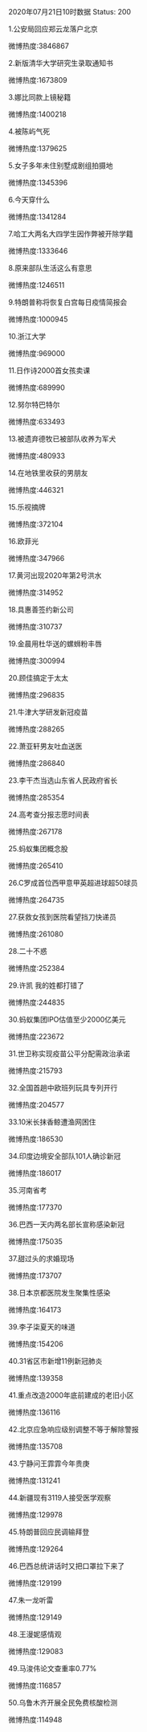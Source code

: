 2020年07月21日10时数据
Status: 200

1.公安局回应郑云龙落户北京

微博热度:3846867

2.新版清华大学研究生录取通知书

微博热度:1673809

3.娜比同款上镜秘籍

微博热度:1400218

4.被陈屿气死

微博热度:1379625

5.女子多年未住别墅成剧组拍摄地

微博热度:1345396

6.今天穿什么

微博热度:1341284

7.哈工大两名大四学生因作弊被开除学籍

微博热度:1333646

8.原来部队生活这么有意思

微博热度:1246511

9.特朗普称将恢复白宫每日疫情简报会

微博热度:1000945

10.浙江大学

微博热度:969000

11.日作诗2000首女孩卖课

微博热度:689990

12.努尔特巴特尔

微博热度:633493

13.被遗弃德牧已被部队收养为军犬

微博热度:480933

14.在地铁里收获的男朋友

微博热度:446321

15.乐视摘牌

微博热度:372104

16.欧菲光

微博热度:347966

17.黄河出现2020年第2号洪水

微博热度:314952

18.具惠善签约新公司

微博热度:310737

19.金晨用杜华送的螺蛳粉丰唇

微博热度:300994

20.顾佳搞定于太太

微博热度:296835

21.牛津大学研发新冠疫苗

微博热度:288265

22.萧亚轩男友吐血送医

微博热度:286840

23.李干杰当选山东省人民政府省长

微博热度:285354

24.高考查分报志愿时间表

微博热度:267178

25.蚂蚁集团概念股

微博热度:265410

26.C罗成首位西甲意甲英超进球超50球员

微博热度:264735

27.获救女孩到医院看望挡刀快递员

微博热度:261080

28.二十不惑

微博热度:252384

29.许凯 我的姓都打错了

微博热度:244835

30.蚂蚁集团IPO估值至少2000亿美元

微博热度:223672

31.世卫称实现疫苗公平分配需政治承诺

微博热度:215793

32.全国首趟中欧班列玩具专列开行

微博热度:204577

33.10米长抹香鲸遭渔网困住

微博热度:186530

34.印度边境安全部队101人确诊新冠

微博热度:186017

35.河南省考

微博热度:177370

36.巴西一天内两名部长宣称感染新冠

微博热度:175035

37.甜过头的求婚现场

微博热度:173707

38.日本京都医院发生聚集性感染

微博热度:164173

39.李子柒夏天的味道

微博热度:154206

40.31省区市新增11例新冠肺炎

微博热度:139358

41.重点改造2000年底前建成的老旧小区

微博热度:136116

42.北京应急响应级别调整不等于解除警报

微博热度:135708

43.宁静问王霏霏今年贵庚

微博热度:131241

44.新疆现有3119人接受医学观察

微博热度:129978

45.特朗普回应民调输拜登

微博热度:129264

46.巴西总统讲话时又把口罩拉下来了

微博热度:129199

47.朱一龙听雷

微博热度:129149

48.王漫妮感情观

微博热度:129083

49.马浚伟论文查重率0.77%

微博热度:116857

50.乌鲁木齐开展全民免费核酸检测

微博热度:114948

